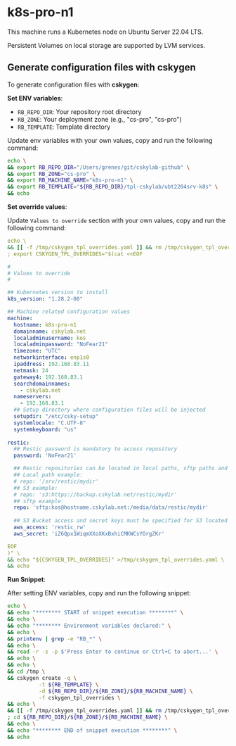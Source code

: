 # k8s-pro-n1

This machine runs a Kubernetes node on Ubuntu Server 22.04 LTS.

Persistent Volumes on local storage are supported by LVM services.

## Generate configuration files with cskygen

To generate configuration files with **cskygen**:

**Set ENV variables**:

- `RB_REPO_DIR`: Your repository root directory
- `RB_ZONE`: Your deployment zone (e.g., "cs-pro", "cs-pro")
- `RB_TEMPLATE`: Template directory

Update env variables with your own values, copy and run the following command:

```bash
echo \
&& export RB_REPO_DIR="/Users/grenes/git/cskylab-github" \
&& export RB_ZONE="cs-pro" \
&& export RB_MACHINE_NAME="k8s-pro-n1" \
&& export RB_TEMPLATE="${RB_REPO_DIR}/tpl-cskylab/ubt2204srv-k8s" \
&& echo
```

**Set override values**:

Update `Values to override` section with your own values, copy and run the following command:

```yaml
echo \
&& [[ -f /tmp/cskygen_tpl_overrides.yaml ]] && rm /tmp/cskygen_tpl_overrides.yaml \
; export CSKYGEN_TPL_OVERRIDES="$(cat <<EOF

#
# Values to override
#

## Kubernetes version to install
k8s_version: "1.28.2-00"

## Machine related configuration values
machine:
  hostname: k8s-pro-n1
  domainname: cskylab.net
  localadminusername: kos
  localadminpassword: "NoFear21"
  timezone: "UTC"
  networkinterface: enp1s0
  ipaddress: 192.168.83.11
  netmask: 24
  gateway4: 192.168.83.1
  searchdomainnames:
    - cskylab.net
  nameservers:
    - 192.168.83.1
  ## Setup directory where configuration files will be injected
  setupdir: "/etc/csky-setup"
  systemlocale: "C.UTF-8"
  systemkeyboard: "us"
  
restic:
  ## Restic password is mandatory to access repository
  password: 'NoFear21'

  ## Restic repositories can be located in local paths, sftp paths and s3 buckets
  ## Local path example:
  # repo: '/srv/restic/mydir'
  ## S3 example:
  # repo: 's3:https://backup.cskylab.net/restic/mydir'
  ## sftp example:
  repo: 'sftp:kos@hostname.cskylab.net:/media/data/restic/mydir'
  
  ## S3 Bucket access and secret keys must be specified for S3 located repositories
  aws_access: 'restic_rw'
  aws_secret: 'iZ6Qpx1WiqmXXoXKxBxhiCMKWCsYOrgZKr'

EOF
)" \
&& echo "${CSKYGEN_TPL_OVERRIDES}" >/tmp/cskygen_tpl_overrides.yaml \
&& echo
```

**Run Snippet**:

After setting ENV variables, copy and run the following snippet:

```bash
echo \
&& echo "******** START of snippet execution ********" \
&& echo \
&& echo "******** Environment variables declared:" \
&& echo \
&& printenv | grep -e "RB_*" \
&& echo \
&& read -r -s -p $'Press Enter to continue or Ctrl+C to abort...' \
&& echo \
&& echo \
&& cd /tmp \
&& cskygen create -q \
          -t ${RB_TEMPLATE} \
          -d ${RB_REPO_DIR}/${RB_ZONE}/${RB_MACHINE_NAME} \
          -f cskygen_tpl_overrides \
&& echo \
&& [[ -f /tmp/cskygen_tpl_overrides.yaml ]] && rm /tmp/cskygen_tpl_overrides.yaml \
; cd ${RB_REPO_DIR}/${RB_ZONE}/${RB_MACHINE_NAME} \
&& echo \
&& echo "******** END of snippet execution ********" \
&& echo
```

